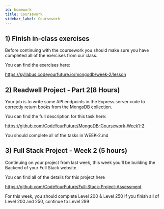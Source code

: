 ```yaml
---
id: homework
title: Coursework
sidebar_label: Coursework
---
```


## 1) Finish in-class exercises

Before continuing with the coursework you should make sure you have completed all of the exercises from our class.

You can find the exercises here:

https://syllabus.codeyourfuture.io/mongodb/week-2/lesson

## 2) Readwell Project - Part 2(8 Hours)

Your job is to write some API endpoints in the Express server code to correctly return books from the MongoDB collection.

You can find the full description for this task here:

https://github.com/CodeYourFuture/MongoDB-Coursework-Week1-2

You should complete all of the tasks in WEEK-2.md

## 3) Full Stack Project - Week 2 (5 hours)

Continuing on your project from last week, this week you'll be building the Backend of your Full Stack website.

You can find all of the details for this project here

https://github.com/CodeYourFuture/Full-Stack-Project-Assessment

For this week, you should complete Level 200 & Level 250
If you finish all of Level 200 and 250, continue to Level 299

